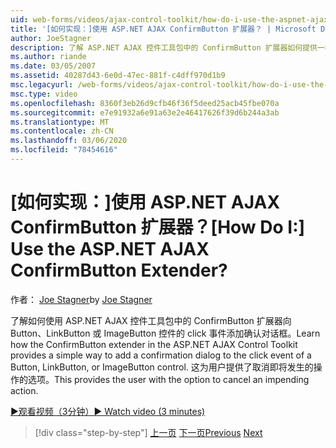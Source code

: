 ```yaml
---
uid: web-forms/videos/ajax-control-toolkit/how-do-i-use-the-aspnet-ajax-confirmbutton-extender
title: '[如何实现：]使用 ASP.NET AJAX ConfirmButton 扩展器？ | Microsoft Docs'
author: JoeStagner
description: 了解 ASP.NET AJAX 控件工具包中的 ConfirmButton 扩展器如何提供一种简单的方法来向按钮的 click 事件添加确认对话框 。
ms.author: riande
ms.date: 03/05/2007
ms.assetid: 40287d43-6e0d-47ec-881f-c4dff970d1b9
msc.legacyurl: /web-forms/videos/ajax-control-toolkit/how-do-i-use-the-aspnet-ajax-confirmbutton-extender
msc.type: video
ms.openlocfilehash: 8360f3eb26d9cfb46f36f5deed25acb45fbe070a
ms.sourcegitcommit: e7e91932a6e91a63e2e46417626f39d6b244a3ab
ms.translationtype: MT
ms.contentlocale: zh-CN
ms.lasthandoff: 03/06/2020
ms.locfileid: "78454616"
---
```

# <a name="how-do-i-use-the-aspnet-ajax-confirmbutton-extender"></a><span data-ttu-id="3117d-104">[如何实现：]使用 ASP.NET AJAX ConfirmButton 扩展器？</span><span class="sxs-lookup"><span data-stu-id="3117d-104">[How Do I:] Use the ASP.NET AJAX ConfirmButton Extender?</span></span>

<span data-ttu-id="3117d-105">作者： [Joe Stagner](https://github.com/JoeStagner)</span><span class="sxs-lookup"><span data-stu-id="3117d-105">by [Joe Stagner](https://github.com/JoeStagner)</span></span>

<span data-ttu-id="3117d-106">了解如何使用 ASP.NET AJAX 控件工具包中的 ConfirmButton 扩展器向 Button、LinkButton 或 ImageButton 控件的 click 事件添加确认对话框。</span><span class="sxs-lookup"><span data-stu-id="3117d-106">Learn how the ConfirmButton extender in the ASP.NET AJAX Control Toolkit provides a simple way to add a confirmation dialog to the click event of a Button, LinkButton, or ImageButton control.</span></span> <span data-ttu-id="3117d-107">这为用户提供了取消即将发生的操作的选项。</span><span class="sxs-lookup"><span data-stu-id="3117d-107">This provides the user with the option to cancel an impending action.</span></span>

[<span data-ttu-id="3117d-108">&#9654;观看视频（3分钟）</span><span class="sxs-lookup"><span data-stu-id="3117d-108">&#9654; Watch video (3 minutes)</span></span>](https://channel9.msdn.com/Blogs/ASP-NET-Site-Videos/how-do-i-use-the-aspnet-ajax-confirmbutton-extender)

> [!div class="step-by-step"]
> <span data-ttu-id="3117d-109">[上一页](how-do-i-get-started-with-the-aspnet-ajax-animation-extender-control.md)
> [下一页](how-do-i-use-the-aspnet-ajax-slider-control.md)</span><span class="sxs-lookup"><span data-stu-id="3117d-109">[Previous](how-do-i-get-started-with-the-aspnet-ajax-animation-extender-control.md)
[Next](how-do-i-use-the-aspnet-ajax-slider-control.md)</span></span>
